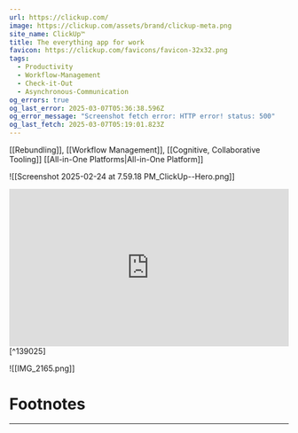 ```yaml
---
url: https://clickup.com/
image: https://clickup.com/assets/brand/clickup-meta.png
site_name: ClickUp™
title: The everything app for work
favicon: https://clickup.com/favicons/favicon-32x32.png
tags:
  - Productivity
  - Workflow-Management
  - Check-it-Out
  - Asynchronous-Communication
og_errors: true
og_last_error: 2025-03-07T05:36:38.596Z
og_error_message: "Screenshot fetch error: HTTP error! status: 500"
og_last_fetch: 2025-03-07T05:19:01.823Z
---
```

[[Rebundling]], [[Workflow Management]], [[Cognitive, Collaborative Tooling]]
[[All-in-One Platforms|All-in-One Platform]]

![[Screenshot 2025-02-24 at 7.59.18 PM_ClickUp--Hero.png]]

<iframe 
style="aspect-ratio:16/9;width:100%;height:auto" 
src="https://www.youtube.com/embed/rO4j3dtqeDg?si=4hJCBYeG7r8StRI4" 
title="YouTube video player" 
frameborder="0" 
allow="accelerometer; autoplay; clipboard-write; encrypted-media; gyroscope; picture-in-picture; web-share" 
referrerpolicy="strict-origin-when-cross-origin" 
allowfullscreen
></iframe> [^139025]


![[IMG_2165.png]]



# Footnotes
***

[^139025]: 2025, Mar 04. "[ClickUp Review: AI Powered Project Management Tool](https://youtu.be/rO4j3dtqeDg?si=4hJCBYeG7r8StRI4)," [[Tool Finder]]
